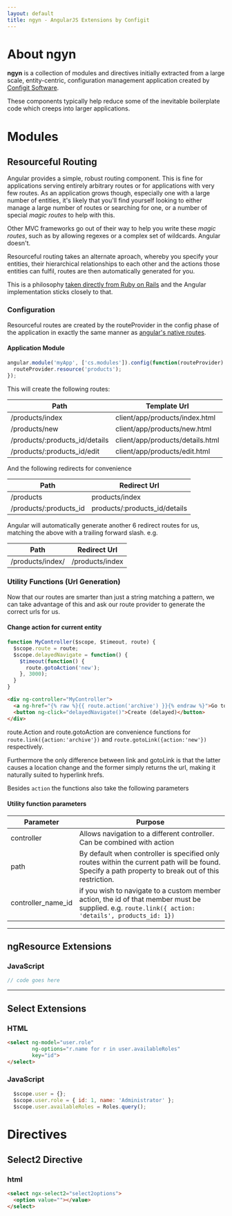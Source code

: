 ```yaml
---
layout: default
title: ngyn - AngularJS Extensions by Configit
---
```


# About ngyn

**ngyn** is a collection of modules and directives initially extracted from a large scale, entity-centric, 
configuration management application created by [Configit Software](http://www.configit.com).

These components typically help reduce some of the inevitable boilerplate code which creeps into larger applications.

# Modules

<a id="resourceful_routing"></a>
## Resourceful Routing

Angular provides a simple, robust routing component. This is fine for applications serving entirely arbitrary routes or for applications with very few routes. As an application grows though, especially one with a large number of entities, it's likely that you'll find yourself looking to either manage a large number of routes or searching for one, or a number of special *magic routes* to help with this.

Other MVC frameworks go out of their way to help you write these *magic routes*, such as by allowing regexes or a complex set of wildcards. Angular doesn't.

Resourceful routing takes an alternate aproach, whereby you specify your entities, their hierarchical relationships to each other and the actions those entities can fulfil, routes are then automatically generated for you.

This is a philosophy [taken directly from Ruby on Rails](http://guides.rubyonrails.org/routing.html#resource-routing-the-rails-default) and the Angular implementation sticks closely to that.

### Configuration

Resourceful routes are created by the routeProvider in the config phase of the application in exactly the same manner as [angular's native routes](http://docs.angularjs.org/api/ng.$route#Example).

#### Application Module

```javascript
angular.module('myApp', ['cs.modules']).config(function(routeProvider) {
  routeProvider.resource('products');
});
```

This will create the following routes:

| Path                            | Template Url                                   |
|---------------------------------|------------------------------------------------|
|  /products/index                | client/app/products/index.html                 |
|  /products/new                  | client/app/products/new.html                   |
|  /products/:products_id/details | client/app/products/details.html               |
|  /products/:products_id/edit    | client/app/products/edit.html                  |

And the following redirects for convenience

| Path                            | Redirect Url                                   |
|---------------------------------|------------------------------------------------|
|  /products                      | products/index                                 |
|  /products/:products_id         | products/:products_id/details                  |

Angular will automatically generate another 6 redirect routes for us, matching the above with a trailing forward slash. e.g.

| Path                            | Redirect Url                                     |
|---------------------------------|------------------------------------------------|
|  /products/index/               | /products/index                                |

### Utility Functions (Url Generation)

Now that our routes are smarter than just a string matching a pattern, we can take advantage of this and ask our route provider to generate the correct urls for us.

#### Change action for current entity
```javascript
function MyController($scope, $timeout, route) {
  $scope.route = route;
  $scope.delayedNavigate = function() {
    $timeout(function() {
      route.gotoAction('new');
    }, 3000);
  }
}
```

```html
<div ng-controller="MyController">
  <a ng-href="{% raw %}{{ route.action('archive') }}{% endraw %}">Go to Archive</a>
  <button ng-click="delayedNavigate()">Create (delayed)</button>
</div>
```

route.Action and route.gotoAction are convenience functions for `route.link({action:'archive'})` and `route.gotoLink({action:'new'})` respectively.

Furthermore the only difference between link and gotoLink is that the latter causes a location change and the former simply returns the url, making it naturally suited to hyperlink hrefs.

Besides `action` the functions also take the following parameters

#### Utility function parameters
| Parameter     | Purpose     |
|---------------|-------------|
| controller | Allows navigation to a different controller. Can be combined with action |
| path | By default when controller is specified only routes within the current path will be found. Specify a path property to break out of this restriction. |
| controller_name_id | if you wish to navigate to a custom member action, the id of that member must be supplied. e.g. `route.link({ action: 'details', products_id: 1})` |


---
<a id="ngresource_extensions"></a>
## ngResource Extensions
### JavaScript
```javascript
// code goes here
```
---

<a id="select_extensions"></a>
## Select Extensions
### HTML
```html
<select ng-model="user.role" 
        ng-options="r.name for r in user.availableRoles" 
        key="id">
</select>
```
### JavaScript
```javascript
  $scope.user = {};
  $scope.user.role = { id: 1, name: 'Administrator' };
  $scope.user.availableRoles = Roles.query();
```

# Directives

<a id="select2_directive"></a>
## Select2 Directive

### html
```html
<select ngx-select2="select2options">
  <option value=""></value>
</select>
```